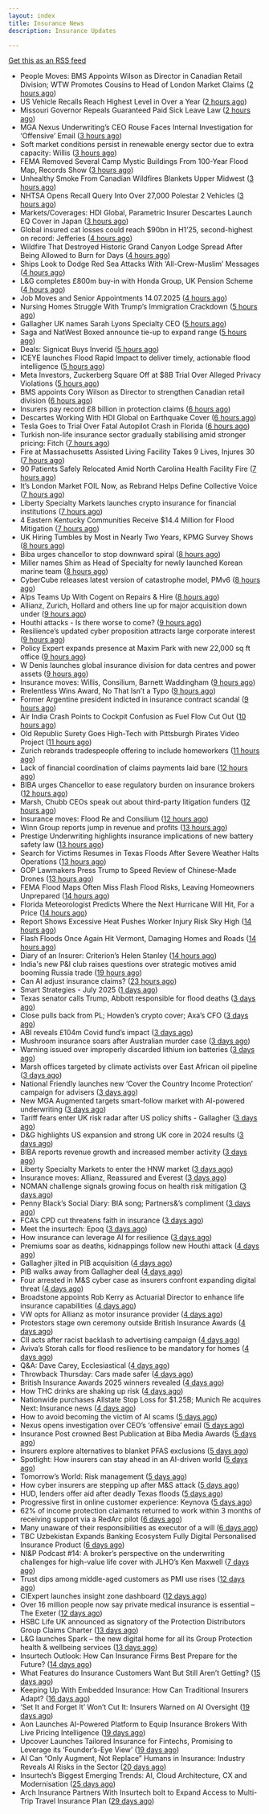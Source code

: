 ```yaml
---
layout: index
title: Insurance News
description: Insurance Updates

---
```


[Get this as an RSS feed](/insurance.rss)

<!-- news_marker starts -->
- People Moves: BMS Appoints Wilson as Director in Canadian Retail Division; WTW Promotes Cousins to Head of London Market Claims ([2 hours ago](https://www.insurancejournal.com/news/international/2025/07/14/831518.htm))
- US Vehicle Recalls Reach Highest Level in Over a Year ([2 hours ago](https://www.insurancejournal.com/news/national/2025/07/14/831515.htm))
- Missouri Governor Repeals Guaranteed Paid Sick Leave Law ([2 hours ago](https://www.insurancejournal.com/news/midwest/2025/07/14/831501.htm))
- MGA Nexus Underwriting’s CEO Rouse Faces Internal Investigation for ‘Offensive’ Email ([3 hours ago](https://www.insurancejournal.com/news/international/2025/07/14/831498.htm))
- Soft market conditions persist in renewable energy sector due to extra capacity: Willis ([3 hours ago](https://www.reinsurancene.ws/soft-market-conditions-persist-in-renewable-energy-sector-due-to-extra-capacity-willis/))
- FEMA Removed Several Camp Mystic Buildings From 100-Year Flood Map, Records Show ([3 hours ago](https://www.insurancejournal.com/news/southcentral/2025/07/14/831487.htm))
- Unhealthy Smoke From Canadian Wildfires Blankets Upper Midwest ([3 hours ago](https://www.insurancejournal.com/news/midwest/2025/07/14/831478.htm))
- NHTSA Opens Recall Query Into Over 27,000 Polestar 2 Vehicles ([3 hours ago](https://www.insurancejournal.com/news/national/2025/07/14/831473.htm))
- Markets/Coverages: HDI Global, Parametric Insurer Descartes Launch EQ Cover in Japan ([3 hours ago](https://www.insurancejournal.com/news/international/2025/07/14/831470.htm))
- Global insured cat losses could reach $90bn in H1’25, second-highest on record: Jefferies ([4 hours ago](https://www.reinsurancene.ws/global-insured-cat-losses-could-reach-90bn-in-h125-second-highest-on-record-jefferies/))
- Wildfire That Destroyed Historic Grand Canyon Lodge Spread After Being Allowed to Burn for Days ([4 hours ago](https://www.insurancejournal.com/news/west/2025/07/14/831457.htm))
- Ships Look to Dodge Red Sea Attacks With ‘All-Crew-Muslim’ Messages ([4 hours ago](https://www.insurancejournal.com/news/international/2025/07/14/831446.htm))
- L&G completes £800m buy-in with Honda Group, UK Pension Scheme ([4 hours ago](https://www.reinsurancene.ws/lg-completes-800m-buy-in-with-honda-group-uk-pension-scheme/))
- Job Moves and Senior Appointments 14.07.2025 ([4 hours ago](https://insurance-edge.net/2025/07/14/job-moves-and-senior-appointments-14-07-2025/))
- Nursing Homes Struggle With Trump’s Immigration Crackdown ([5 hours ago](https://www.insurancejournal.com/news/national/2025/07/14/831442.htm))
- Gallagher UK names Sarah Lyons Specialty CEO ([5 hours ago](https://www.reinsurancene.ws/gallagher-uk-names-sarah-lyons-specialty-ceo/))
- Saga and NatWest Boxed announce tie-up to expand range ([5 hours ago](https://www.postonline.co.uk/personal/7958133/saga-and-natwest-boxed-tie-up-to-expand-range))
- Deals: Signicat Buys Inverid ([5 hours ago](https://insurance-edge.net/2025/07/14/deals-signicat-buys-inverid/))
- ICEYE launches Flood Rapid Impact to deliver timely, actionable flood intelligence ([5 hours ago](https://www.reinsurancene.ws/iceye-launches-flood-rapid-impact-to-deliver-timely-actionable-flood-intelligence/))
- Meta Investors, Zuckerberg Square Off at $8B Trial Over Alleged Privacy Violations ([5 hours ago](https://www.insurancejournal.com/news/national/2025/07/14/831439.htm))
- BMS appoints Cory Wilson as Director to strengthen Canadian retail division ([6 hours ago](https://www.reinsurancene.ws/bms-appoints-cory-wilson-as-director-to-strengthen-canadian-retail-division/))
- Insurers pay record £8 billion in protection claims ([6 hours ago](https://www.insurancebusinessmag.com/uk/news/life-insurance/insurers-pay-record-8-billion-in-protection-claims-542469.aspx))
- Descartes Working With HDI Global on Earthquake Cover ([6 hours ago](https://insurance-edge.net/2025/07/14/descartes-working-with-hdi-global-on-earthquake-cover/))
- Tesla Goes to Trial Over Fatal Autopilot Crash in Florida ([6 hours ago](https://www.insurancejournal.com/news/southeast/2025/07/14/831436.htm))
- Turkish non-life insurance sector gradually stabilising amid stronger pricing: Fitch ([7 hours ago](https://www.reinsurancene.ws/turkish-non-life-insurance-sector-gradually-stabilising-amid-stronger-pricing-fitch/))
- Fire at Massachusetts Assisted Living Facility Takes 9 Lives, Injures 30 ([7 hours ago](https://www.insurancejournal.com/news/east/2025/07/14/831433.htm))
- 90 Patients Safely Relocated Amid North Carolina Health Facility Fire ([7 hours ago](https://www.insurancejournal.com/news/southeast/2025/07/14/831430.htm))
- It’s London Market FOIL Now, as Rebrand Helps Define Collective Voice ([7 hours ago](https://insurance-edge.net/2025/07/14/its-london-market-foil-now-as-rebrand-helps-define-collective-voice/))
- Liberty Specialty Markets launches crypto insurance for financial institutions ([7 hours ago](https://www.reinsurancene.ws/liberty-specialty-markets-launches-crypto-insurance-for-financial-institutions/))
- 4 Eastern Kentucky Communities Receive $14.4 Million for Flood Mitigation ([7 hours ago](https://www.insurancejournal.com/news/southeast/2025/07/14/831426.htm))
- UK Hiring Tumbles by Most in Nearly Two Years, KPMG Survey Shows ([8 hours ago](https://www.insurancejournal.com/news/international/2025/07/14/831421.htm))
- Biba urges chancellor to stop downward spiral ([8 hours ago](https://www.postonline.co.uk/news/7958131/biba-urges-chancellor-to-stop-downward-spiral))
- Miller names Shim as Head of Specialty for newly launched Korean marine team ([8 hours ago](https://www.reinsurancene.ws/miller-names-shim-as-head-of-specialty-for-newly-launched-korean-marine-team/))
- CyberCube releases latest version of catastrophe model, PMv6 ([8 hours ago](https://www.reinsurancene.ws/cybercube-releases-latest-version-of-catastrophe-model-pmv6/))
- Alps Teams Up With Cogent on Repairs & Hire ([8 hours ago](https://insurance-edge.net/2025/07/14/alps-teams-up-with-cogent-on-repairs-hire/))
- Allianz, Zurich, Hollard and others line up for major acquisition down under ([9 hours ago](https://www.insurancebusinessmag.com/uk/news/travel/allianz-zurich-hollard-and-others-line-up-for-major-acquisition-down-under-542379.aspx))
- Houthi attacks - Is there worse to come? ([9 hours ago](https://www.insurancebusinessmag.com/uk/news/marine/houthi-attacks--is-there-worse-to-come-542346.aspx))
- Resilience’s updated cyber proposition attracts large corporate interest ([9 hours ago](https://www.postonline.co.uk/commercial/7958128/resilience%E2%80%99s-updated-cyber-proposition-attracts-large-corporate-interest))
- Policy Expert expands presence at Maxim Park with new 22,000 sq ft office ([9 hours ago](https://www.insurancebusinessmag.com/uk/news/breaking-news/policy-expert-expands-presence-at-maxim-park-with-new-22000-sq-ft-office-542417.aspx))
- W Denis launches global insurance division for data centres and power assets ([9 hours ago](https://www.insurancebusinessmag.com/uk/news/breaking-news/w-denis-launches-global-insurance-division-for-data-centres-and-power-assets-542423.aspx))
- Insurance moves: Willis, Consilium, Barnett Waddingham ([9 hours ago](https://www.insurancebusinessmag.com/uk/news/breaking-news/insurance-moves-willis-consilium-barnett-waddingham-542428.aspx))
- Rrelentless Wins Award, No That Isn’t a Typo ([9 hours ago](https://insurance-edge.net/2025/07/14/rrelentless-wins-award-no-that-isnt-a-typo/))
- Former Argentine president indicted in insurance contract scandal ([9 hours ago](https://www.insurancebusinessmag.com/uk/news/breaking-news/former-argentine-president-indicted-in-insurance-contract-scandal-542431.aspx))
- Air India Crash Points to Cockpit Confusion as Fuel Flow Cut Out ([10 hours ago](https://www.insurancejournal.com/news/international/2025/07/14/831407.htm))
- Old Republic Surety Goes High-Tech with Pittsburgh Pirates Video Project ([11 hours ago](https://www.insurancejournal.com/blogs/old-republic-surety/2025/07/14/830831.htm))
- Zurich rebrands tradespeople offering to include homeworkers ([11 hours ago](https://www.postonline.co.uk/broker/7958125/zurich-rebrands-tradespeople-offering-to-include-homeworkers))
- Lack of financial coordination of claims payments laid bare ([12 hours ago](https://www.postonline.co.uk/claims/7957912/lack-of-financial-coordination-of-claims-payments-laid-bare))
- BIBA urges Chancellor to ease regulatory burden on insurance brokers ([12 hours ago](https://www.insurancebusinessmag.com/uk/news/breaking-news/biba-urges-chancellor-to-ease-regulatory-burden-on-insurance-brokers-542406.aspx))
- Marsh, Chubb CEOs speak out about third-party litigation funders ([12 hours ago](https://www.insurancebusinessmag.com/uk/news/breaking-news/marsh-chubb-ceos-speak-out-about-thirdparty-litigation-funders-542400.aspx))
- Insurance moves: Flood Re and Consilium ([12 hours ago](https://www.insurancebusinessmag.com/uk/news/breaking-news/insurance-moves-flood-re-and-consilium-542399.aspx))
- Winn Group reports jump in revenue and profits ([13 hours ago](https://www.insurancebusinessmag.com/uk/news/breaking-news/winn-group-reports-jump-in-revenue-and-profits-542398.aspx))
- Prestige Underwriting highlights insurance implications of new battery safety law ([13 hours ago](https://www.insurancebusinessmag.com/uk/news/breaking-news/prestige-underwriting-highlights-insurance-implications-of-new-battery-safety-law-542397.aspx))
- Search for Victims Resumes in Texas Floods After Severe Weather Halts Operations ([13 hours ago](https://www.insurancejournal.com/news/southcentral/2025/07/14/831404.htm))
- GOP Lawmakers Press Trump to Speed Review of Chinese-Made Drones ([13 hours ago](https://www.insurancejournal.com/news/national/2025/07/14/831393.htm))
- FEMA Flood Maps Often Miss Flash Flood Risks, Leaving Homeowners Unprepared ([14 hours ago](https://www.insurancejournal.com/news/national/2025/07/14/831388.htm))
- Florida Meteorologist Predicts Where the Next Hurricane Will Hit, For a Price ([14 hours ago](https://www.insurancejournal.com/news/southeast/2025/07/14/831369.htm))
- Report Shows Excessive Heat Pushes Worker Injury Risk Sky High ([14 hours ago](https://www.insurancejournal.com/news/national/2025/07/14/831397.htm))
- Flash Floods Once Again Hit Vermont, Damaging Homes and Roads ([14 hours ago](https://www.insurancejournal.com/news/east/2025/07/14/831380.htm))
- Diary of an Insurer: Criterion’s Helen Stanley ([14 hours ago](https://www.postonline.co.uk/claims/7957595/diary-of-an-insurer-criterion%E2%80%99s-helen-stanley))
- India's new P&I club raises questions over strategic motives amid booming Russia trade ([19 hours ago](https://www.insurancebusinessmag.com/uk/news/breaking-news/indias-new-pandi-club-raises-questions-over-strategic-motives-amid-booming-russia-trade-542371.aspx))
- Can AI adjust insurance claims? ([23 hours ago](https://www.dig-in.com/news/can-ai-adjust-insurance-claims))
- Smart Strategies - July 2025 ([1 days ago](https://www.dig-in.com/news/smart-strategies-for-insurers))
- Texas senator calls Trump, Abbott responsible for flood deaths ([3 days ago](https://www.dig-in.com/news/texas-senator-trump-abbott-responsible-for-flood-deaths))
- Close pulls back from PL; Howden’s crypto cover; Axa’s CFO ([3 days ago](https://www.postonline.co.uk/news/7958102/close-pulls-back-from-pl-howden%E2%80%99s-crypto-cover-axa%E2%80%99s-cfo))
- ABI reveals £104m Covid fund’s impact ([3 days ago](https://www.postonline.co.uk/news/7958126/abi-reveals-%C2%A3104m-covid-fund%E2%80%99s-impact))
- Mushroom insurance soars after Australian murder case ([3 days ago](https://www.insurancebusinessmag.com/uk/news/breaking-news/mushroom-insurance-soars-after-australian-murder-case-542271.aspx))
- Warning issued over improperly discarded lithium ion batteries ([3 days ago](https://www.postonline.co.uk/news/7958099/warning-issued-over-improperly-discarded-lithium-ion-batteries))
- Marsh offices targeted by climate activists over East African oil pipeline ([3 days ago](https://www.insurancebusinessmag.com/uk/news/breaking-news/marsh-offices-targeted-by-climate-activists-over-east-african-oil-pipeline-542249.aspx))
- National Friendly launches new ‘Cover the Country Income Protection’ campaign for advisers ([3 days ago](https://ifamagazine.com/national-friendly-launches-new-cover-the-country-income-protection-campaign-for-advisers/))
- New MGA Augmented targets smart-follow market with AI-powered underwriting ([3 days ago](https://www.insurancebusinessmag.com/uk/news/technology/new-mga-augmented-targets-smartfollow-market-with-aipowered-underwriting-542247.aspx))
- Tariff fears enter UK risk radar after US policy shifts - Gallagher ([3 days ago](https://www.insurancebusinessmag.com/uk/news/breaking-news/tariff-fears-enter-uk-risk-radar-after-us-policy-shifts--gallagher-542246.aspx))
- D&G highlights US expansion and strong UK core in 2024 results ([3 days ago](https://www.insurancebusinessmag.com/uk/news/breaking-news/dandg-highlights-us-expansion-and-strong-uk-core-in-2024-results-542244.aspx))
- BIBA reports revenue growth and increased member activity ([3 days ago](https://www.insurancebusinessmag.com/uk/news/breaking-news/biba-reports-revenue-growth-and-increased-member-activity-542240.aspx))
- Liberty Specialty Markets to enter the HNW market ([3 days ago](https://www.insurancebusinessmag.com/uk/news/breaking-news/liberty-specialty-markets-to-enter-the-hnw-market-542239.aspx))
- Insurance moves: Allianz, Reassured and Everest ([3 days ago](https://www.insurancebusinessmag.com/uk/news/breaking-news/insurance-moves-allianz-reassured-and-everest-542234.aspx))
- NOMAN challenge signals growing focus on health risk mitigation ([3 days ago](https://www.insurancebusinessmag.com/uk/news/life-insurance/noman-challenge-signals-growing-focus-on-health-risk-mitigation-542233.aspx))
- Penny Black’s Social Diary: BIA song; Partners&’s compliment ([3 days ago](https://www.postonline.co.uk/people/7957919/penny-black%E2%80%99s-social-diary-bia-song-partners%E2%80%99s-compliment))
- FCA’s CPD cut threatens faith in insurance ([3 days ago](https://www.postonline.co.uk/regulation/7958098/fca%E2%80%99s-cpd-cut-threatens-faith-in-insurance))
- Meet the insurtech: Epoq ([3 days ago](https://www.dig-in.com/news/meet-the-insurtech-epoq))
- How insurance can leverage AI for resilience ([3 days ago](https://www.dig-in.com/opinion/how-insurance-can-leverage-ai-for-resilience))
- Premiums soar as deaths, kidnappings follow new Houthi attack ([4 days ago](https://www.insurancebusinessmag.com/uk/news/breaking-news/premiums-soar-as-deaths-kidnappings-follow-new-houthi-attack-542180.aspx))
- Gallagher jilted in PIB acquisition ([4 days ago](https://www.insurancebusinessmag.com/uk/news/breaking-news/gallagher-jilted-in-pib-acquisition-542202.aspx))
- PIB walks away from Gallagher deal ([4 days ago](https://www.postonline.co.uk/news/7958117/pib-walks-away-from-gallagher-deal))
- Four arrested in M&S cyber case as insurers confront expanding digital threat ([4 days ago](https://www.insurancebusinessmag.com/uk/news/cyber/four-arrested-in-mands-cyber-case-as-insurers-confront-expanding-digital-threat-542143.aspx))
- Broadstone appoints Rob Kerry as Actuarial Director to enhance life insurance capabilities ([4 days ago](https://ifamagazine.com/broadstone-appoints-rob-kerry-as-actuarial-director-to-enhance-life-insurance-capabilities/))
- VW opts for Allianz as motor insurance provider ([4 days ago](https://www.postonline.co.uk/personal/7958114/vw-opts-for-allianz-as-motor-insurance-provider))
- Protestors stage own ceremony outside British Insurance Awards ([4 days ago](https://www.postonline.co.uk/news/7958112/protestors-stage-own-ceremony-outside-british-insurance-awards))
- CII acts after racist backlash to advertising campaign ([4 days ago](https://www.postonline.co.uk/news/7958113/cii-acts-after-racist-backlash-to-advertising-campaign))
- Aviva’s Storah calls for flood resilience to be mandatory for homes ([4 days ago](https://www.postonline.co.uk/personal/7958012/aviva%E2%80%99s-storah-calls-for-flood-resilience-to-be-mandatory-for-homes))
- Q&A: Dave Carey, Ecclesiastical ([4 days ago](https://www.postonline.co.uk/commercial/7957606/qa-dave-carey-ecclesiastical))
- Throwback Thursday: Cars made safer ([4 days ago](https://www.postonline.co.uk/personal/7956734/throwback-thursday-cars-made-safer))
- British Insurance Awards 2025 winners revealed ([4 days ago](https://www.postonline.co.uk/broker/7958092/british-insurance-awards-2025-winners-revealed))
- How THC drinks are shaking up risk ([4 days ago](https://www.dig-in.com/opinion/how-thc-drinks-are-shaking-up-risk))
- Nationwide purchases Allstate Stop Loss for $1.25B; Munich Re acquires Next: Insurance news ([4 days ago](https://www.dig-in.com/news/nationwide-allstate-stop-loss-1-25b-munich-re-acquires-next))
- How to avoid becoming the victim of AI scams ([5 days ago](https://www.dig-in.com/podcast/how-to-avoid-becoming-the-victim-of-ai-scams))
- Nexus opens investigation over CEO’s ‘offensive’ email ([5 days ago](https://www.postonline.co.uk/lloyd%E2%80%99slondon/7958105/nexus-opens-investigation-over-ceo%E2%80%99s-%E2%80%98offensive%E2%80%99-email))
- Insurance Post crowned Best Publication at Biba Media Awards ([5 days ago](https://www.postonline.co.uk/news/7958106/insurance-post-crowned-best-publication-at-biba-media-awards))
- Insurers explore alternatives to blanket PFAS exclusions ([5 days ago](https://www.postonline.co.uk/commercial/7958054/insurers-explore-alternatives-to-blanket-pfas-exclusions))
- Spotlight: How insurers can stay ahead in an AI-driven world ([5 days ago](https://www.postonline.co.uk/market-access/technology/7957883/spotlight%C2%A0how-insurers-can-stay-ahead-in-an-ai-driven-world))
- Tomorrow’s World: Risk management ([5 days ago](https://www.postonline.co.uk/risk-management/7958004/tomorrow%E2%80%99s-world-risk-management))
- How cyber insurers are stepping up after M&S attack ([5 days ago](https://www.postonline.co.uk/commercial/7957857/how-cyber-insurers-are-stepping-up-after-ms-attack))
- HUD, lenders offer aid after deadly Texas floods ([5 days ago](https://www.dig-in.com/news/mortgage-relief-rolls-out-in-flood-hit-texas))
- Progressive first in online customer experience: Keynova ([5 days ago](https://www.dig-in.com/news/progressive-first-in-online-customer-experience-keynova))
- 62% of income protection claimants returned to work within 3 months of receiving support via a RedArc pilot ([6 days ago](https://ifamagazine.com/62-of-income-protection-claimants-returned-to-work-within-3-months-of-receiving-support-via-a-redarc-pilot/))
- Many unaware of their responsibilities as executor of a will ([6 days ago](https://ifamagazine.com/many-unaware-of-their-responsibilities-as-executor-of-a-will/))
- TBC Uzbekistan Expands Banking Ecosystem Fully Digital Personalised Insurance Product ([6 days ago](https://thefintechtimes.com/tbc-uzbekistan-launches-fully-digital-personalised-insurance-product/))
- NI&P Podcast #14: A broker’s perspective on the underwriting challenges for high-value life cover with JLHO’s Ken Maxwell ([7 days ago](https://ifamagazine.com/nip-podcast-14-a-brokers-perspective-on-the-underwriting-challenges-for-high-value-life-cover-with-jlhos-ken-maxwell/))
- Trust dips among middle-aged customers as PMI use rises ([12 days ago](https://ifamagazine.com/trust-dips-among-middle-aged-customers-as-pmi-use-rises/))
- CIExpert launches insight zone dashboard ([12 days ago](https://ifamagazine.com/ciexpert-launches-insight-zone-dashboard/))
- Over 16 million people now say private medical insurance is essential – The Exeter ([12 days ago](https://ifamagazine.com/over-16-million-people-now-say-private-medical-insurance-is-essential-the-exeter/))
- HSBC Life UK announced as signatory of the Protection Distributors Group Claims Charter ([13 days ago](https://ifamagazine.com/hsbc-life-uk-announced-as-signatory-of-the-protection-distributors-group-claims-charter/))
- L&G launches Spark – the new digital home for all its Group Protection health & wellbeing services ([13 days ago](https://ifamagazine.com/lg-launches-spark-the-new-digital-home-for-all-its-group-protection-health-wellbeing-services/))
- Insurtech Outlook: How Can Insurance Firms Best Prepare for the Future? ([14 days ago](https://thefintechtimes.com/insurtech-outlook-how-can-insurance-firms-best-prepare-for-the-future/))
- What Features do Insurance Customers Want But Still Aren’t Getting? ([15 days ago](https://thefintechtimes.com/what-features-do-insurance-customers-want-but-still-arent-getting/))
- Keeping Up With Embedded Insurance: How Can Traditional Insurers Adapt? ([16 days ago](https://thefintechtimes.com/keeping-up-with-embedded-insurance-how-can-traditional-insurers-adapt/))
- ‘Set It and Forget It’ Won’t Cut It: Insurers Warned on AI Oversight ([19 days ago](https://thefintechtimes.com/set-it-and-forget-it-wont-cut-it-insurers-warned-on-ai-oversight/))
- Aon Launches AI-Powered Platform to Equip Insurance Brokers With Live Pricing Intelligence ([19 days ago](https://thefintechtimes.com/aon-launches-ai-powered-platform-to-equip-insurance-brokers-with-live-pricing-intelligence/))
- Upcover Launches Tailored Insurance for Fintechs, Promising to Leverage its ‘Founder’s-Eye View’ ([19 days ago](https://thefintechtimes.com/upcover-launches-tailored-insurance-for-fintechs-promising-to-leverage-its-founders-eye-view/))
- AI Can “Only Augment, Not Replace” Humans in Insurance: Industry Reveals AI Risks in the Sector ([20 days ago](https://thefintechtimes.com/ai-can-only-augment-not-replace-humans-in-insurance-industry-reveals-ai-risks-in-the-sector/))
- Insurtech’s Biggest Emerging Trends: AI, Cloud Architecture, CX and Modernisation ([25 days ago](https://thefintechtimes.com/insurtech-biggest-emerging-trends-ai-cloud-architecture-cx-and-data/))
- Arch Insurance Partners With Insurtech bolt to Expand Access to Multi-Trip Travel Insurance Plan ([29 days ago](https://thefintechtimes.com/arch-insurance-partners-with-insurtech-bolt-to-expand-access-to-multi-trip-travel-insurance-plan/))

<!-- news_marker ends -->